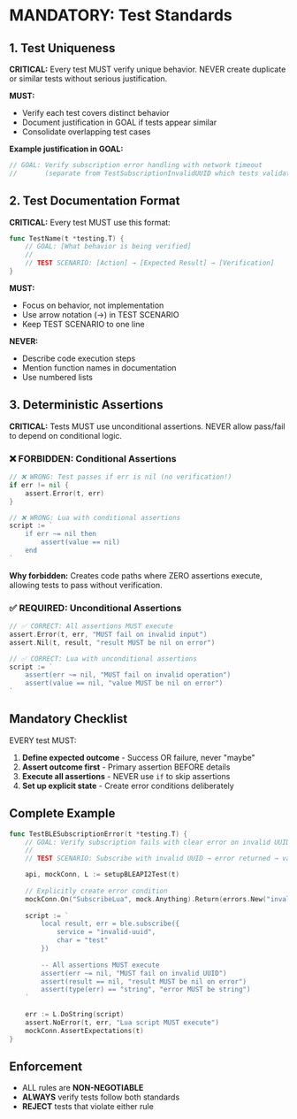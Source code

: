 # MANDATORY: Test Standards

## 1. Test Uniqueness

**CRITICAL:** Every test MUST verify unique behavior. NEVER create duplicate or similar tests without serious justification.

**MUST:**
- Verify each test covers distinct behavior
- Document justification in GOAL if tests appear similar
- Consolidate overlapping test cases

**Example justification in GOAL:**
```go
// GOAL: Verify subscription error handling with network timeout
//       (separate from TestSubscriptionInvalidUUID which tests validation errors)
```

## 2. Test Documentation Format

**CRITICAL:** Every test MUST use this format:

```go
func TestName(t *testing.T) {
    // GOAL: [What behavior is being verified]
    //
    // TEST SCENARIO: [Action] → [Expected Result] → [Verification]
}
```

**MUST:**
- Focus on behavior, not implementation
- Use arrow notation (→) in TEST SCENARIO
- Keep TEST SCENARIO to one line

**NEVER:**
- Describe code execution steps
- Mention function names in documentation
- Use numbered lists

## 3. Deterministic Assertions

**CRITICAL:** Tests MUST use unconditional assertions. NEVER allow pass/fail to depend on conditional logic.

### ❌ FORBIDDEN: Conditional Assertions

```go
// ❌ WRONG: Test passes if err is nil (no verification!)
if err != nil {
    assert.Error(t, err)
}

// ❌ WRONG: Lua with conditional assertions
script := `
    if err ~= nil then
        assert(value == nil)
    end
`
```

**Why forbidden:** Creates code paths where ZERO assertions execute, allowing tests to pass without verification.

### ✅ REQUIRED: Unconditional Assertions

```go
// ✅ CORRECT: All assertions MUST execute
assert.Error(t, err, "MUST fail on invalid input")
assert.Nil(t, result, "result MUST be nil on error")

// ✅ CORRECT: Lua with unconditional assertions
script := `
    assert(err ~= nil, "MUST fail on invalid operation")
    assert(value == nil, "value MUST be nil on error")
`
```

## Mandatory Checklist

EVERY test MUST:

1. **Define expected outcome** - Success OR failure, never "maybe"
2. **Assert outcome first** - Primary assertion BEFORE details
3. **Execute all assertions** - NEVER use `if` to skip assertions
4. **Set up explicit state** - Create error conditions deliberately

## Complete Example

```go
func TestBLESubscriptionError(t *testing.T) {
    // GOAL: Verify subscription fails with clear error on invalid UUID
    //
    // TEST SCENARIO: Subscribe with invalid UUID → error returned → value is nil

    api, mockConn, L := setupBLEAPI2Test(t)
    
    // Explicitly create error condition
    mockConn.On("SubscribeLua", mock.Anything).Return(errors.New("invalid UUID"))
    
    script := `
        local result, err = ble.subscribe({
            service = "invalid-uuid",
            char = "test"
        })
        
        -- All assertions MUST execute
        assert(err ~= nil, "MUST fail on invalid UUID")
        assert(result == nil, "result MUST be nil on error")
        assert(type(err) == "string", "error MUST be string")
    `
    
    err := L.DoString(script)
    assert.NoError(t, err, "Lua script MUST execute")
    mockConn.AssertExpectations(t)
}
```

## Enforcement

- ALL rules are **NON-NEGOTIABLE**
- **ALWAYS** verify tests follow both standards
- **REJECT** tests that violate either rule